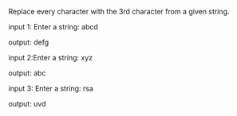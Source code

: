 Replace every character with the 3rd character from a given string.

input 1: Enter a string:
abcd

output:
defg

input 2:Enter a string:
xyz

output:
abc

input 3: Enter a string:
rsa

output:
uvd
